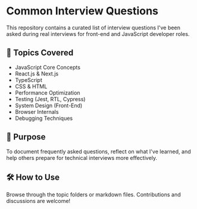 # Common Interview Questions

This repository contains a curated list of interview questions I've been asked during real interviews for front-end and JavaScript developer roles.

## 🧠 Topics Covered

- JavaScript Core Concepts
- React.js & Next.js
- TypeScript
- CSS & HTML
- Performance Optimization
- Testing (Jest, RTL, Cypress)
- System Design (Front-End)
- Browser Internals
- Debugging Techniques

## 📌 Purpose

To document frequently asked questions, reflect on what I've learned, and help others prepare for technical interviews more effectively.

## 🛠 How to Use

Browse through the topic folders or markdown files. Contributions and discussions are welcome!
